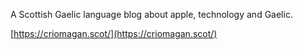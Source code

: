 A Scottish Gaelic language blog about apple, technology and Gaelic.

[https://criomagan.scot/](https://criomagan.scot/)
